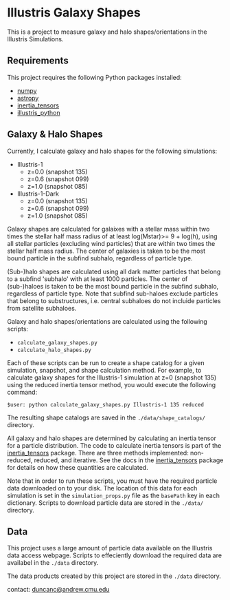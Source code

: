 # Illustris Galaxy Shapes

This is a project to measure galaxy and halo shapes/orientations in the Illustris Simulations.


## Requirements

This project requires the following Python packages installed:

* [numpy](http://www.numpy.org)
* [astropy](http://www.astropy.org)
* [inertia_tensors](https://github.com/duncandc/inertia_tensors/edit/master/README.md)
* [illustris_python](https://bitbucket.org/illustris/illustris_python)


## Galaxy & Halo Shapes

Currently, I calculate galaxy and halo shapes for the following simulations:

* Illustris-1
	* z=0.0 (snapshot 135)
	* z=0.6 (snapshot 099)
	* z=1.0 (snapshot 085)
* Illustris-1-Dark
	* z=0.0 (snapshot 135)
	* z=0.6 (snapshot 099)
	* z=1.0 (snapshot 085)

Galaxy shapes are calculated for galaixes with a stellar mass within two times the stellar half mass radius of at least log(Mstar)>= 9 + log(h), using all stellar particles (excluding wind particles) that are within two times the stellar half mass radius.  The center of galaxies is taken to be the most bound particle in the subfind subhalo, regardless of particle type.

(Sub-)halo shapes are calculated using all dark matter particles that belong to a subfind 'subhalo' with at least 1000 particles.  The center of (sub-)haloes is taken to be the most bound particle in the subfind subhalo, regardless of particle type.  Note that subfind sub-haloes exclude particles that belong to substructures, i.e. central subhaloes do not incluide particles from satellite subhaloes.  

Galaxy and halo shapes/orientations are calculated using the following scripts:

* `calculate_galaxy_shapes.py`
* `calculate_halo_shapes.py`

Each of these scripts can be run to create a shape catalog for a given simulation, snapshot, and shape calculation method.  For example, to calculate galaxy shapes for the Illustris-1 simulation at z=0 (snapshot 135) using the reduced inertia tensor method, you would execute the following command:

```
$user: python calculate_galaxy_shapes.py Illustris-1 135 reduced
```

The resulting shape catalogs are saved in the `./data/shape_catalogs/` directory.

All galaxy and halo shapes are determined by calculating an inertia tensor for a particle distribution.  The code to calculate inertia tensors is part of the [inertia_tensors](https://github.com/duncandc/inertia_tensors/edit/master/README.md) package.  There are three methods implemented: non-reduced, reduced, and iterative.  See the docs in the [inertia_tensors](https://github.com/duncandc/inertia_tensors/edit/master/README.md) package for details on how these quantities are calculated.

Note that in order to run these scripts, you must have the required particle data downloaded on to your disk.  The location of this data for each simulation is set in the `simulation_props.py` file as the `basePath` key in each dictionary.  Scripts to download particle data are stored in the `./data/` directory.


## Data

This project uses a large amount of particle data available on the Illustris data access webpage.  Scripts to effeciently download the required data are availabel in the `./data` directory.

The data products created by this project are stored in the `./data` directory. 

contact:
duncanc@andrew.cmu.edu